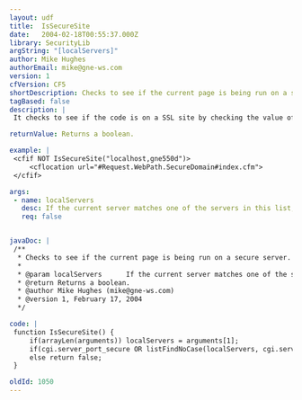 ```yaml
---
layout: udf
title:  IsSecureSite
date:   2004-02-18T00:55:37.000Z
library: SecurityLib
argString: "[localServers]"
author: Mike Hughes
authorEmail: mike@gne-ws.com
version: 1
cfVersion: CF5
shortDescription: Checks to see if the current page is being run on a secure server.
tagBased: false
description: |
 It checks to see if the code is on a SSL site by checking the value of CGI.Server_Port_Secure. You can also pass a list of servers to the UDF so you can use your code on a listed sever, local and development servers.

returnValue: Returns a boolean.

example: |
 <cfif NOT IsSecureSite("localhost,gne550d")>
     <cflocation url="#Request.WebPath.SecureDomain#index.cfm">            
 </cfif>

args:
 - name: localServers
   desc: If the current server matches one of the servers in this list, the UDF will return true. Defaults to an empty string.
   req: false


javaDoc: |
 /**
  * Checks to see if the current page is being run on a secure server.
  * 
  * @param localServers      If the current server matches one of the servers in this list, the UDF will return true. Defaults to an empty string. (Optional)
  * @return Returns a boolean. 
  * @author Mike Hughes (mike@gne-ws.com) 
  * @version 1, February 17, 2004 
  */

code: |
 function IsSecureSite() {
     if(arrayLen(arguments)) localServers = arguments[1]; 
     if(cgi.server_port_secure OR listFindNoCase(localServers, cgi.server_name)) return true;
     else return false;
 }

oldId: 1050
---
```


